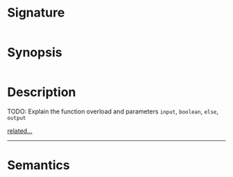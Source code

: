 # Signature
```vikid-signature
```

# Synopsis
```vikid-synopsis
```

# Description
TODO: Explain the function overload and parameters `input`, `boolean`, `else`, `output`

[related...](https://en.wikipedia.org/wiki/%3F:#Python)

----
# Semantics